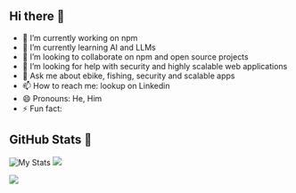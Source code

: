 ## Hi there 👋

<!--
**saquibkhan/saquibkhan** is a ✨ _special_ ✨ repository because its `README.md` (this file) appears on your GitHub profile.

Here are some ideas to get you started:

- 🔭 I’m currently working on ...
- 🌱 I’m currently learning ...
- 👯 I’m looking to collaborate on ...
- 🤔 I’m looking for help with ...
- 💬 Ask me about ...
- 📫 How to reach me: ...
- 😄 Pronouns: ...
- ⚡ Fun fact: ...
-->

- 🔭 I’m currently working on npm
- 🌱 I’m currently learning AI and LLMs
- 👯 I’m looking to collaborate on npm and open source projects
- 🤔 I’m looking for help with security and highly scalable web applications
- 💬 Ask me about ebike, fishing, security and scalable apps
- 📫 How to reach me: lookup on Linkedin
- 😄 Pronouns: He, Him
- ⚡ Fun fact: 


## GitHub Stats 🌟
![My Stats](https://github-readme-stats.vercel.app/api?username=saquibkhan&count_private=true&show_icons=true&theme=radical) <img src="https://github-readme-streak-stats.herokuapp.com/?user=saquibkhan&theme=algolia&count-private=true&v=2">

<img src="https://komarev.com/ghpvc/?username=ioSphinx"/>
